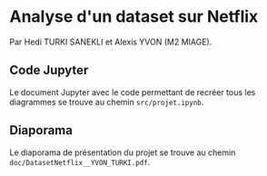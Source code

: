 # Analyse d'un dataset sur Netflix

Par Hedi TURKI SANEKLI et Alexis YVON (M2 MIAGE).

## Code Jupyter

Le document Jupyter avec le code permettant de recréer tous les diagrammes se trouve au chemin `src/projet.ipynb`.

## Diaporama

Le diaporama de présentation du projet se trouve au chemin `doc/DatasetNetflix__YVON_TURKI.pdf`.
